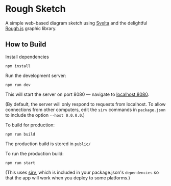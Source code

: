 
# Rough Sketch


A simple web-based diagram sketch using [Svelta](https://svelte.dev/) and the delightful
[Rough.js](https://roughjs.com/) graphic library.


## How to Build

Install dependencies

    npm install

Run the development server:

    npm run dev

This will start the server on port 8080 — navigate to [localhost:8080](http://localhost:8080).

(By default, the server will only respond to requests from localhost. To allow connections from other
computers, edit the `sirv` commands in `package.json` to include the option `--host 0.0.0.0`.)

To build for production:

    npm run build

The production build is stored in `public/`

To run the production build:

    npm run start
    
(This uses [sirv](https://github.com/lukeed/sirv), which is included in your package.json's
`dependencies` so that the app will work when you deploy to some platforms.)

